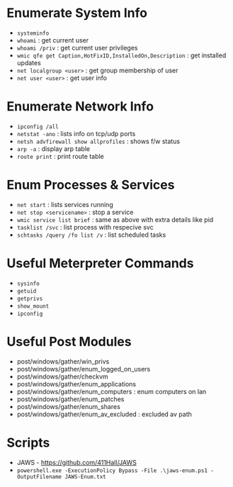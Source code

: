 # Enumerate System Info 

- `systeminfo`
- `whoami` : get current user
- `whoami /priv` : get current user privileges
- `wmic qfe get Caption,HotFixID,InstalledOn,Description` : get installed updates
- `net localgroup <user>` : get group membership of user
- `net user <user>` : get user info

# Enumerate Network Info 
 
- `ipconfig /all`
- `netstat -ano` : lists info on tcp/udp ports	
- `netsh advfirewall show allprofiles` : shows f/w status
- `arp -a` : display arp table
- `route print` : print route table
	
# Enum Processes & Services 

- `net start` : lists services running
- `net stop <servicename>` : stop a service
- `wmic service list brief` : same as above with extra details like pid  
- `tasklist /svc` : list process with respecive svc
- `schtasks /query /fo list /v` : list scheduled tasks

# Useful Meterpreter Commands

- `sysinfo`
- `getuid`
- `getprivs`
- `show_mount`
- `ipconfig`

# Useful Post Modules

- post/windows/gather/win_privs
- post/windows/gather/enum_logged_on_users
- post/windows/gather/checkvm
- post/windows/gather/enum_applications
- post/windows/gather/enum_computers : enum computers on lan
- post/windows/gather/enum_patches
- post/windows/gather/enum_shares
- post/windows/gather/enum_av_excluded : excluded av path

# Scripts

- JAWS - https://github.com/411Hall/JAWS
- `powershell.exe -ExecutionPolicy Bypass -File .\jaws-enum.ps1 -OutputFilename JAWS-Enum.txt`
	